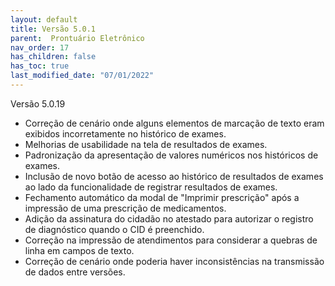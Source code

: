 ```yaml
---
layout: default
title: Versão 5.0.1
parent:  Prontuário Eletrônico
nav_order: 17
has_children: false
has_toc: true
last_modified_date: "07/01/2022"
---
```


Versão 5.0.19

* Correção de cenário onde alguns elementos de marcação de texto eram exibidos incorretamente no histórico de exames.
* Melhorias de usabilidade na tela de resultados de exames.
* Padronização da apresentação de valores numéricos nos históricos de exames.
* Inclusão de novo botão de acesso ao histórico de resultados de exames ao lado da funcionalidade de registrar resultados de exames.
* Fechamento automático da modal de "Imprimir prescrição" após a impressão de uma prescrição de medicamentos.
* Adição da assinatura do cidadão no atestado para autorizar o registro de diagnóstico quando o CID é preenchido.
* Correção na impressão de atendimentos para considerar a quebras de linha em campos de texto.
* Correção de cenário onde poderia haver inconsistências na transmissão de dados entre versões.

